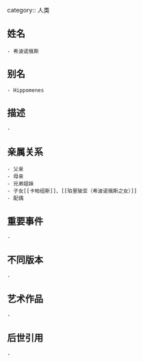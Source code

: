 category:: 人类
## 姓名
	- 希波诺俄斯
## 别名
	- Hippomenes
## 描述
	-
## 亲属关系
	- 父亲
	- 母亲
	- 兄弟姐妹
	- 子女[[卡帕纽斯]]、[[珀里玻亚（希波诺俄斯之女）]]
	- 配偶
## 重要事件
	-
## 不同版本
	-
## 艺术作品
	-
## 后世引用
	-
